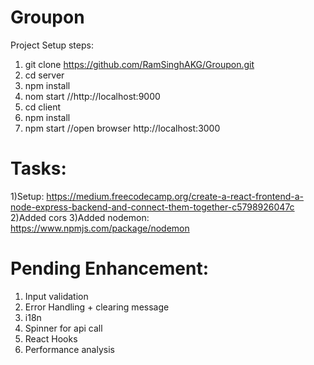 # Groupon
Project Setup steps:
1) git clone https://github.com/RamSinghAKG/Groupon.git
2) cd server
3) npm install
4) nom start   //http://localhost:9000 
5) cd client
6) npm install
7) npm start //open browser http://localhost:3000


# Tasks:
1)Setup: https://medium.freecodecamp.org/create-a-react-frontend-a-node-express-backend-and-connect-them-together-c5798926047c
2)Added cors
3)Added nodemon: https://www.npmjs.com/package/nodemon


# Pending Enhancement:
1) Input validation
2) Error Handling +  clearing message
3) i18n 
4) Spinner for api call
5) React Hooks
6) Performance analysis


